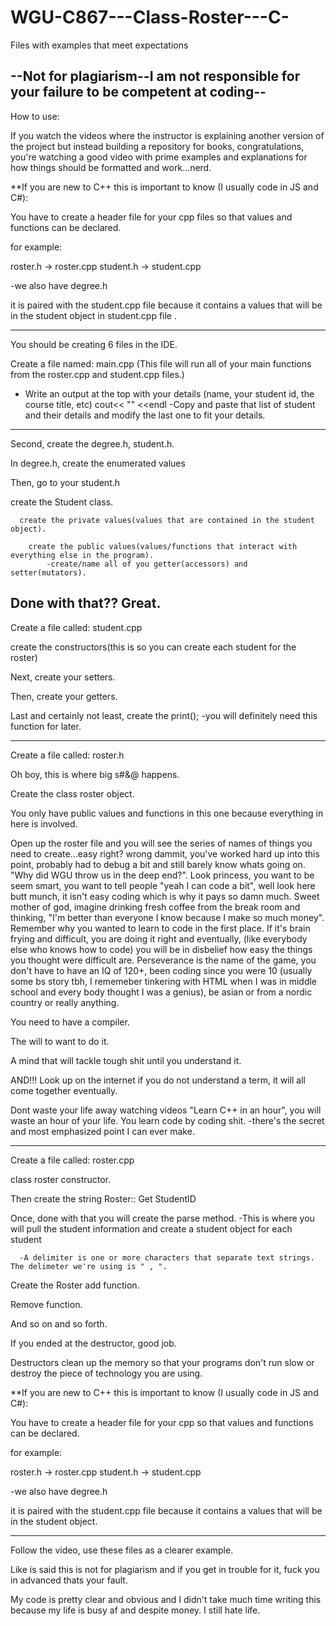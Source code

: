 # WGU-C867---Class-Roster---C-
Files with examples that meet expectations

--Not for plagiarism--I am not responsible for your failure to be competent at coding--
---------------------------------------------------------
How to use:

If you watch the videos where the instructor is explaining another version of the project
but instead building a repository for books, congratulations, you're watching a good video with
prime examples and explanations for how things should be formatted and work...nerd.


**If you are new to C++ this is important to know (I usually code in JS and C#):

You have to create a header file for your cpp files so that values and functions can be declared.

for example:

roster.h -> roster.cpp
student.h -> student.cpp

-we also have degree.h

it is paired with the student.cpp file because it contains a values that will be in the student object in student.cpp file .

--------------------------------------------------------------------------
You should be creating 6 files in the IDE.

Create a file named: main.cpp 
   (This file will run all of your main functions from the roster.cpp and student.cpp files.)
   - Write an output at the top with your details (name, your student id, the course title, etc)
          cout<< "" <<endl
   -Copy and paste that list of student and their details and modify the last one to fit your details.

---------------------------------------------

Second, create the degree.h, student.h.

In degree.h, create the enumerated values

Then, go to your student.h 

create the Student class.

      create the private values(values that are contained in the student object).

        create the public values(values/functions that interact with everything else in the program).
            -create/name all of you getter(accessors) and setter(mutators).

Done with that?? Great.
------------------------------------------------
Create a file called: student.cpp

  create the constructors(this is so you can create each student for the roster)
  
  Next, create your setters.
  
  Then, create your getters.
  
  Last and certainly not least, create the print();
    -you will definitely need this function for later.

------------------------------------------------------

Create a file called: roster.h

Oh boy, this is where big s#&@ happens.

Create the class roster object.

You only have public values and functions in this one because everything in here is involved.

Open up the roster file and you will see the series of names of things you need to create...easy right? wrong dammit, you've worked hard up into this point,
probably had to debug a bit and still barely know whats going on. "Why did WGU throw us in the deep end?". Look princess, you want to be seem smart, you want to tell
people "yeah I can code a bit", well look here butt munch, it isn't easy coding which is why it pays so damn much. Sweet mother of god, imagine drinking fresh coffee from
the break room and thinking, "I'm better than everyone I know because I make so much money". Remember why you wanted to learn to code in the first place. If it's 
brain frying and difficult, you are doing it right and eventually, (like everybody else who knows how to code) you will be in disbelief how easy the things
you thought were difficult are. Perseverance is the name of the game, you don't have to have an IQ of 120+, been coding since you were 10 (usually some bs story tbh, 
I rememeber tinkering with HTML when I was in middle school and every body thought I was a genius), be asian or from a nordic country or really anything.

You need to have a compiler.

The will to want to do it. 

A mind that will tackle tough shit until you understand it.

AND!!! Look up on the internet if you do not understand a term, it will all come together eventually.

Dont waste your life away watching videos "Learn C++ in an hour", you will waste an hour of your life. You learn code by coding shit.
      -there's the secret and most emphasized point I can ever make.

-------------------------------------------------
Create a file called: roster.cpp

 class roster constructor.

Then create the string Roster:: Get StudentID

Once, done with that you will create the parse method. 
      -This is where you will pull the student information and create a student object for each student
      
      -A delimiter is one or more characters that separate text strings. The delimeter we're using is " , ".

  Create the Roster add function.
  
  Remove function.
  
  And so on and so forth.
  
  If you ended at the destructor, good job.
  
  Destructors clean up the memory so that your programs don't run slow or destroy the piece of technology you are using.




**If you are new to C++ this is important to know (I usually code in JS and C#):

You have to create a header file for your cpp so that values and functions can be declared.

for example:

roster.h -> roster.cpp
student.h -> student.cpp

-we also have degree.h

it is paired with the student.cpp file because it contains a values that will be in the student object.

----------

Follow the video, use these files as a clearer example.

Like is said this is not for plagiarism and if you get in trouble for it, fuck you in advanced thats your fault.

My code is pretty clear and obvious and I didn't take much time writing this because my life is busy af and despite money. I still hate life.
